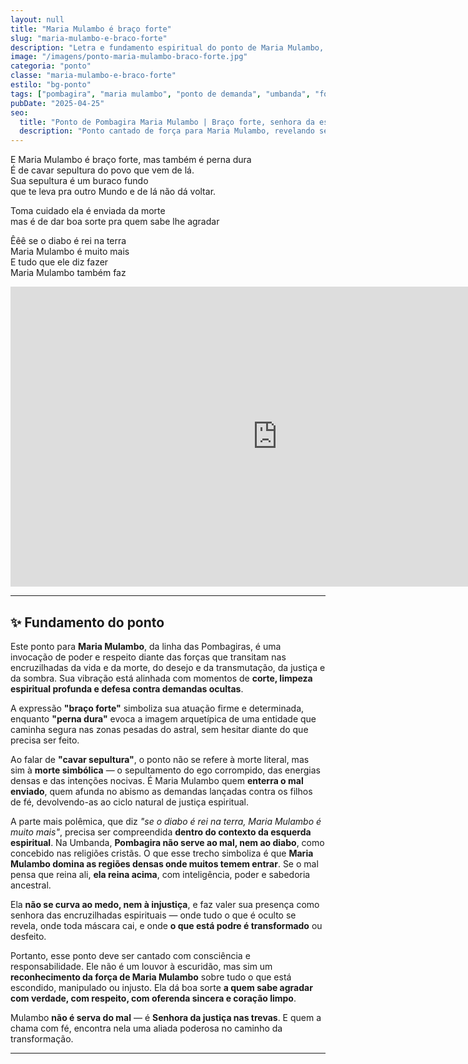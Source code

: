 ```yaml
---
layout: null
title: "Maria Mulambo é braço forte"
slug: "maria-mulambo-e-braco-forte"
description: "Letra e fundamento espiritual do ponto de Maria Mulambo, exaltando sua força na esquerda, domínio sobre as trevas e poder de transformação."
image: "/imagens/ponto-maria-mulambo-braco-forte.jpg"
categoria: "ponto"
classe: "maria-mulambo-e-braco-forte"
estilo: "bg-ponto"
tags: ["pombagira", "maria mulambo", "ponto de demanda", "umbanda", "força espiritual", "proteção"]
pubDate: "2025-04-25"
seo:
  title: "Ponto de Pombagira Maria Mulambo | Braço forte, senhora da esquerda"
  description: "Ponto cantado de força para Maria Mulambo, revelando seu poder de transmutação, justiça e domínio sobre as trevas. Compreenda o verdadeiro fundamento espiritual por trás da letra."
---
```



E Maria Mulambo é braço forte, mas também é perna dura  
É de cavar sepultura do povo que vem de lá.  
Sua sepultura é um buraco fundo  
que te leva pra outro Mundo e de lá não dá voltar.  

Toma cuidado ela é enviada da morte  
mas é de dar boa sorte pra quem sabe lhe agradar  

Êêê se o diabo é rei na terra  
Maria Mulambo é muito mais  
E tudo que ele diz fazer  
Maria Mulambo também faz  

<iframe width="853" height="480" src="https://www.youtube.com/embed/OoE6_CEsEY0" title="Ponto de Pombagira - Maria Mulambo" frameborder="0" allow="accelerometer; autoplay; clipboard-write; encrypted-media; gyroscope; picture-in-picture; web-share" referrerpolicy="strict-origin-when-cross-origin" allowfullscreen></iframe>

---

## ✨ Fundamento do ponto

Este ponto para **Maria Mulambo**, da linha das Pombagiras, é uma invocação de poder e respeito diante das forças que transitam nas encruzilhadas da vida e da morte, do desejo e da transmutação, da justiça e da sombra. Sua vibração está alinhada com momentos de **corte, limpeza espiritual profunda e defesa contra demandas ocultas**.

A expressão **"braço forte"** simboliza sua atuação firme e determinada, enquanto **"perna dura"** evoca a imagem arquetípica de uma entidade que caminha segura nas zonas pesadas do astral, sem hesitar diante do que precisa ser feito.

Ao falar de **"cavar sepultura"**, o ponto não se refere à morte literal, mas sim à **morte simbólica** — o sepultamento do ego corrompido, das energias densas e das intenções nocivas. É Maria Mulambo quem **enterra o mal enviado**, quem afunda no abismo as demandas lançadas contra os filhos de fé, devolvendo-as ao ciclo natural de justiça espiritual.

A parte mais polêmica, que diz *"se o diabo é rei na terra, Maria Mulambo é muito mais"*, precisa ser compreendida **dentro do contexto da esquerda espiritual**. Na Umbanda, **Pombagira não serve ao mal, nem ao diabo**, como concebido nas religiões cristãs. O que esse trecho simboliza é que **Maria Mulambo domina as regiões densas onde muitos temem entrar**. Se o mal pensa que reina ali, **ela reina acima**, com inteligência, poder e sabedoria ancestral. 

Ela **não se curva ao medo, nem à injustiça**, e faz valer sua presença como senhora das encruzilhadas espirituais — onde tudo o que é oculto se revela, onde toda máscara cai, e onde **o que está podre é transformado** ou desfeito.

Portanto, esse ponto deve ser cantado com consciência e responsabilidade. Ele não é um louvor à escuridão, mas sim um **reconhecimento da força de Maria Mulambo** sobre tudo o que está escondido, manipulado ou injusto. Ela dá boa sorte **a quem sabe agradar com verdade, com respeito, com oferenda sincera e coração limpo**.

Mulambo **não é serva do mal** — é **Senhora da justiça nas trevas**. E quem a chama com fé, encontra nela uma aliada poderosa no caminho da transformação.

---

